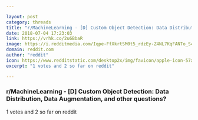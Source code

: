 ```yaml
---

layout: post
category: threads
title: "r/MachineLearning - [D] Custom Object Detection: Data Distribution, Data Augmentation, and other questions?"
date: 2018-07-04 17:23:03
link: https://vrhk.co/2u6BbaR
image: https://i.redditmedia.com/Iqpe-FfXkrtSM0t5_rdzEy-Z4NL7KqFANTo_S4D0VjU.jpg?s=2f35ba16219104690b24358da0f63057
domain: reddit.com
author: "reddit"
icon: https://www.redditstatic.com/desktop2x/img/favicon/apple-icon-57x57.png
excerpt: "1 votes and 2 so far on reddit"

---
```


### r/MachineLearning - [D] Custom Object Detection: Data Distribution, Data Augmentation, and other questions?

1 votes and 2 so far on reddit